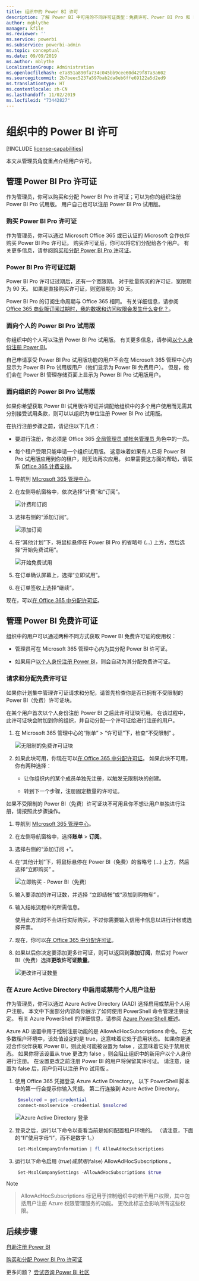```yaml
---
title: 组织中的 Power BI 许可
description: 了解 Power BI 中可用的不同许可证类型：免费许可、Power BI Pro 和 Power BI Premium。
author: mgblythe
manager: kfile
ms.reviewer: ''
ms.service: powerbi
ms.subservice: powerbi-admin
ms.topic: conceptual
ms.date: 09/09/2019
ms.author: mblythe
LocalizationGroup: Administration
ms.openlocfilehash: e7a851a890fa734c045bb9cee60d429f87a3a602
ms.sourcegitcommit: 2b7beec5237a597bab2da8eb6ffe69122a5d2ed9
ms.translationtype: HT
ms.contentlocale: zh-CN
ms.lasthandoff: 11/02/2019
ms.locfileid: "73442827"
---
```

# <a name="power-bi-licensing-in-your-organization"></a>组织中的 Power BI 许可

[!INCLUDE [license-capabilities](includes/license-capabilities.md)]

本文从管理员角度重点介绍用户许可。

## <a name="manage-power-bi-pro-licenses"></a>管理 Power BI Pro 许可证

作为管理员，你可以购买和分配 Power BI Pro 许可证；可以为你的组织注册 Power BI Pro 试用版。 用户自己也可以注册 Power BI Pro 试用版。

### <a name="purchase-power-bi-pro"></a>购买 Power BI Pro 许可证


作为管理员，你可以通过 Microsoft Office 365 或已认证的 Microsoft 合作伙伴购买 Power BI Pro 许可证。 购买许可证后，你可以将它们分配给各个用户。 有关更多信息，请参阅[购买和分配 Power BI Pro 许可证](service-admin-purchasing-power-bi-pro.md)。

### <a name="power-bi-pro-license-expiration"></a>Power BI Pro 许可证过期

Power BI Pro 许可证过期后，还有一个宽限期。 对于批量购买的许可证，宽限期为 90 天。 如果是直接购买许可证，则宽限期为 30 天。

Power BI Pro 的订阅生命周期与 Office 365 相同。 有关详细信息，请参阅 [Office 365 商业版订阅过期时，我的数据和访问权限会发生什么变化？](https://support.office.com/article/What-happens-to-my-data-and-access-when-my-Office-365-for-business-subscription-ends-4436582f-211a-45ec-b72e-33647f97d8a3)。

### <a name="power-bi-pro-trial-for-individuals"></a>面向个人的 Power BI Pro 试用版

你组织中的个人可以注册 Power BI Pro 试用版。 有关更多信息，请参阅[以个人身份注册 Power BI](service-self-service-signup-for-power-bi.md)。


自己申请享受 Power BI Pro 试用版功能的用户不会在 Microsoft 365 管理中心内显示为 Power BI Pro 试用版用户（他们显示为 Power BI 免费用户）。 但是，他们会在 Power BI 管理存储页面上显示为 Power BI Pro 试用版用户。


### <a name="power-bi-pro-trial-for-organizations"></a>面向组织的 Power BI Pro 试用版

如果你希望获取 Power BI 试用版许可证并调配给组织中的多个用户使用而无需其分别接受试用条款，则可以以组织为单位注册 Power BI Pro 试用版。

在执行注册步骤之前，请记住以下几点：

* 要进行注册，你必须是 Office 365 [全局管理员  或帐务管理员  ](https://support.office.com/article/about-office-365-admin-roles-da585eea-f576-4f55-a1e0-87090b6aaa9d)角色中的一员。

* 每个租户受限只能申请一个组织试用版。 这意味着如果有人已将 Power BI Pro 试用版应用到你的租户，则无法再次应用。 如果需要这方面的帮助，请联系 [Office 365 计费支持](https://support.office.microsoft.com/article/contact-support-for-business-products-admin-help-32a17ca7-6fa0-4870-8a8d-e25ba4ccfd4b?CorrelationId=552bbf37-214f-4202-80cb-b94240dcd671)。


1. 导航到 [MIcrosoft 365 管理中心](https://portal.office.com/adminportal/home#/homepage)。

1. 在左侧导航窗格中，依次选择“计费”和“订阅”。

   ![计费和订阅](media/service-admin-licensing-organization/service-power-bi-pro-in-your-organization-05.png)

1. 选择右侧的“添加订阅”。

   ![添加订阅](media/service-admin-licensing-organization/service-power-bi-pro-in-your-organization-06.png)

1. 在“其他计划”下，将鼠标悬停在 Power BI Pro 的省略号 (...) 上方，然后选择“开始免费试用”。   

   ![开始免费试用](media/service-admin-licensing-organization/service-power-bi-pro-in-your-organization-07.png)

1. 在订单确认屏幕上，选择“立即试用”。

1. 在订单签收上选择“继续”。

现在，可以[在 Office 365 中分配许可证](https://support.office.com/article/assign-licenses-to-users-in-office-365-for-business-997596b5-4173-4627-b915-36abac6786dc)。

## <a name="manage-power-bi-free-licenses"></a>管理 Power BI 免费许可证

组织中的用户可以通过两种不同方式获取 Power BI 免费许可证的使用权：

* 管理员可在 Microsoft 365 管理中心内为其分配 Power BI 许可证。


* 如果用户[以个人身份注册 Power BI](service-self-service-signup-for-power-bi.md)，则会自动为其分配免费许可证。

### <a name="requesting-and-assigning-free-licenses"></a>请求和分配免费许可证

如果你计划集中管理许可证请求和分配，请首先检查你是否已拥有不受限制的 Power BI（免费）许可证块。


在某个用户首次以个人身份注册 Power BI 之后此许可证块可用。 在该过程中，此许可证块会附加到你的组织，并自动分配一个许可证给进行注册的用户。

1. 在 Microsoft 365 管理中心的“账单” > “许可证”下，检查“不受限制”    。


    ![无限制的免费许可证块](media/service-admin-licensing-organization/unlimited-licenses.png)

1. 如果此块可用，你现在可以[在 Office 365 中分配许可证](https://support.office.com/article/assign-licenses-to-users-in-office-365-for-business-997596b5-4173-4627-b915-36abac6786dc)。 如果此块不可用，你有两种选择：

    * 让你组织内的某个成员单独先注册，以触发无限制块的创建。

    * 转到下一个步骤，注册固定数量的许可证。

如果不受限制的 Power BI（免费）许可证块不可用且你不想让用户单独进行注册，请按照此步骤操作。

1. 导航到 [MIcrosoft 365 管理中心](https://portal.office.com/admin/default.aspx)。


1. 在左侧导航窗格中，选择**账单**  >  **订阅**。


1. 选择右侧的“添加订阅 +”。

1. 在“其他计划”下，将鼠标悬停在 Power BI（免费）的省略号 (...)  上方，然后选择“立即购买”  。

    ![立即购买 - Power BI（免费）](media/service-admin-licensing-organization/buy-powerbi-free.png)

1. 输入要添加的许可证数，并选择  “立即结帐”或“添加到购物车”  。

1. 输入结帐流程中的所需信息。

    使用此方法时不会进行实际购买，不过你需要输入信用卡信息以进行计帐或选择开票。

1. 现在，你可以[在 Office 365 中分配许可证](https://support.office.com/article/assign-licenses-to-users-in-office-365-for-business-997596b5-4173-4627-b915-36abac6786dc)。

1. 如果以后你决定要添加更多许可证，则可以返回到**添加订阅**，然后对 Power BI（免费）选择**更改许可证数量**。


    ![更改许可证数量](media/service-admin-licensing-organization/change-license-quantity.png)

### <a name="enable-or-disable-individual-user-sign-up-in-azure-active-directory"></a>在 Azure Active Directory 中启用或禁用个人用户注册

作为管理员，你可以通过 Azure Active Directory (AAD) 选择启用或禁用个人用户注册。 本文中下面部分内容向你展示了如何使用 PowerShell 命令管理注册设定。 有关 Azure PowerShell 的详细信息，请参阅 [ Azure PowerShell 概述](/powershell/azure/overview)。

Azure AD 设置中用于控制注册功能的是 AllowAdHocSubscriptions 命令。 在大多数租户环境中，该处值设定的是 true，这意味着它处于启用状态。  如果你是通过合作伙伴获取 Power BI，则此处可能被设置为 false  ，这意味着它处于禁用状态。 如果你将该设置从 true  更改为 false  ，则会阻止组织中的新用户以个人身份进行注册。 在设置更改之前注册 Power BI 的用户将保留其许可证。 请注意，设置为 false 后，用户仍可以注册 Pro 试用版  。

1. 使用 Office 365 凭据登录 Azure Active Directory。 以下 PowerShell 脚本中的第一行会提示你输入凭据。 第二行连接到 Azure Active Directory。


    ```powershell
     $msolcred = get-credential
     connect-msolservice -credential $msolcred
    ```

   ![Azure Active Directory 登录](media/service-admin-licensing-organization/azure-ad-sign-in.png)

1. 登录之后，运行以下命令以查看当前是如何配置租户环境的。 （请注意，下面的“fl”使用字母“l”，而不是数字 1。）

    ```powershell
     Get-MsolCompanyInformation | fl AllowAdHocSubscriptions
    ```
1. 运行以下命令启用 ($true) 或禁用 ($false) AllowAdHocSubscriptions  。

    ```powershell
     Set-MsolCompanySettings -AllowAdHocSubscriptions $true
    ```

> [!NOTE]

> AllowAdHocSubscriptions 标记用于控制组织中的若干用户权限，其中包括用户注册 Azure 权限管理服务的功能。 更改此标志会影响所有这些权限。


## <a name="next-steps"></a>后续步骤

[自助注册 Power BI](service-self-service-signup-for-power-bi.md)  

[购买和分配 Power BI Pro 许可证](service-admin-purchasing-power-bi-pro.md)

更多问题？ [尝试咨询 Power BI 社区](http://community.powerbi.com/)
